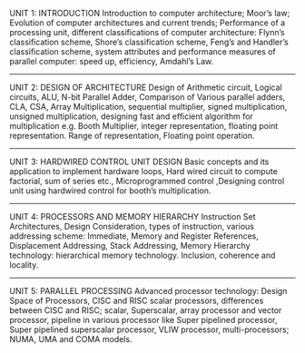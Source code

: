 UNIT 1: INTRODUCTION
Introduction to computer architecture; Moor’s law; Evolution of computer architectures and current trends;
Performance of a processing unit, different classifications of computer architecture: Flynn’s classification scheme,
Shore’s classification scheme, Feng’s and Handler’s classification scheme, system attributes and performance
measures of parallel computer: speed up, efficiency, Amdahl’s Law.

---

UNIT 2: DESIGN OF ARCHITECTURE
Design of Arithmetic circuit, Logical circuits, ALU, N-bit Parallel Adder, Comparison of Various parallel adders, CLA,
CSA, Array Multiplication, sequential multiplier, signed multiplication, unsigned multiplication, designing fast and
efficient algorithm for multiplication e.g. Booth Multiplier, integer representation, floating point representation.
Range of representation, Floating point operation.

---

UNIT 3: HARDWIRED CONTROL UNIT DESIGN
Basic concepts and its application to implement hardware loops, Hard wired circuit to compute factorial, sum of
series etc., Microprogrammed control ,Designing control unit using hardwired control for booth’s multiplication.

---

UNIT 4: PROCESSORS AND MEMORY HIERARCHY
Instruction Set Architectures, Design Consideration, types of instruction, various addressing scheme: Immediate,
Memory and Register References, Displacement Addressing, Stack Addressing, Memory Hierarchy technology:
hierarchical memory technology. Inclusion, coherence and locality.

---

UNIT 5: PARALLEL PROCESSING
Advanced processor technology: Design Space of Processors, CISC and RISC scalar processors, differences between
CISC and RISC; scalar, Superscalar, array processor and vector processor, pipeline in various processor like Super
pipelined processor, Super pipelined superscalar processor, VLIW processor, multi-processors; NUMA, UMA and
COMA models.
